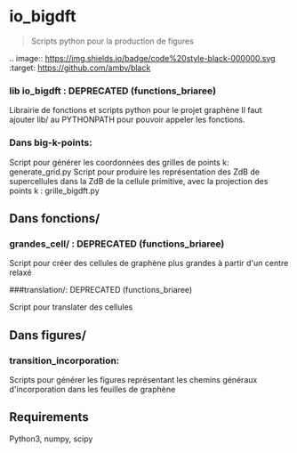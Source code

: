 # io\_bigdft
> Scripts python pour la production de figures

.. image:: https://img.shields.io/badge/code%20style-black-000000.svg
    :target: https://github.com/ambv/black

### lib io\_bigdft : DEPRECATED (functions\_briaree)

Librairie de fonctions et scripts python pour le projet graphène
Il faut ajouter lib/ au PYTHONPATH pour pouvoir appeler les fonctions.

### Dans big-k-points:

Script pour générer les coordonnées des grilles de points k: generate\_grid.py
Script pour produire les représentation des ZdB de supercellules dans la
ZdB de la cellule primitive, avec la projection des points k : grille\_bigdft.py

## Dans fonctions/

### grandes\_cell/ : DEPRECATED (functions\_briaree)

Script pour créer des cellules de graphène plus grandes à partir d'un centre relaxé

###translation/: DEPRECATED (functions\_briaree)

Script pour translater des cellules

## Dans figures/

### transition\_incorporation:
Scripts pour générer les figures représentant les chemins généraux d'incorporation
dans les feuilles de graphène


## Requirements

Python3, numpy, scipy
